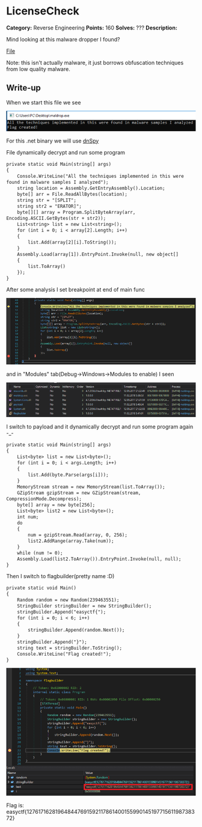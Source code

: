 # LicenseCheck

**Category:** Reverse Engineering
**Points:** 160
**Solves:** ???
**Description:**

Mind looking at this malware dropper I found? 

[File](https://github.com/EasyCTF/easyctf-iv-problems/raw/master/maldropper/maldrop.exe)

Note: this isn't actually malware, it just borrows obfuscation techniques from low quality malware.

## Write-up

When we start this file we see

![screen_1](screen_1.png)

For this .net binary we will use [dnSpy](https://github.com/0xd4d/dnSpy)

File dynamically decrypt and run some program
```
private static void Main(string[] args)
{
	Console.WriteLine("All the techniques implemented in this were found in malware samples I analyzed");
	string location = Assembly.GetEntryAssembly().Location;
	byte[] arr = File.ReadAllBytes(location);
	string str = "[SPLIT";
	string str2 = "ERATOR]";
	byte[][] array = Program.SplitByteArray(arr, Encoding.ASCII.GetBytes(str + str2));
	List<string> list = new List<string>();
	for (int i = 0; i < array[2].Length; i++)
	{
		list.Add(array[2][i].ToString());
	}
	Assembly.Load(array[1]).EntryPoint.Invoke(null, new object[]
	{
		list.ToArray()
	});
}
```

After some analysis I set breakpoint at end of main func

![screen_2](screen_2.png)

and in "Modules" tab(Debug->Windows->Modules to enable) I seen

![screen_3](screen_3.png)

I switch to payload and it dynamically decrypt and run some program again -_-
```
private static void Main(string[] args)
{
	List<byte> list = new List<byte>();
	for (int i = 0; i < args.Length; i++)
	{
		list.Add(byte.Parse(args[i]));
	}
	MemoryStream stream = new MemoryStream(list.ToArray());
	GZipStream gzipStream = new GZipStream(stream, CompressionMode.Decompress);
	byte[] array = new byte[256];
	List<byte> list2 = new List<byte>();
	int num;
	do
	{
		num = gzipStream.Read(array, 0, 256);
		list2.AddRange(array.Take(num));
	}
	while (num != 0);
	Assembly.Load(list2.ToArray()).EntryPoint.Invoke(null, null);
}
```

Then I switch to flagbuilder(pretty name :D)
```
private static void Main()
{
	Random random = new Random(239463551);
	StringBuilder stringBuilder = new StringBuilder();
	stringBuilder.Append("easyctf{");
	for (int i = 0; i < 6; i++)
	{
		stringBuilder.Append(random.Next());
	}
	stringBuilder.Append("}");
	string text = stringBuilder.ToString();
	Console.WriteLine("Flag created!");
}
```

![screen_4](screen_4.png)

Flag is: easyctf{12761716281964844769159211786140015599014519771561198738372}
